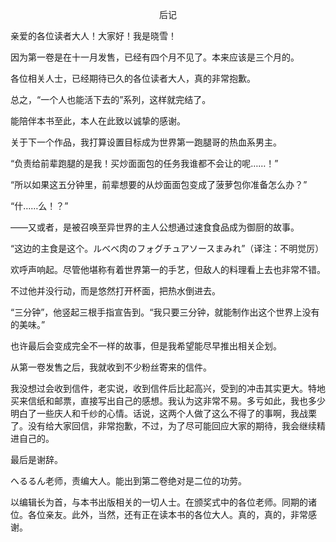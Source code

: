 <p align="center">后记</p>

亲爱的各位读者大人！大家好！我是晓雪！

因为第一卷是在十一月发售，已经有四个月不见了。本来应该是三个月的。

各位相关人士，已经期待已久的各位读者大人，真的非常抱歉。

总之，“一个人也能活下去的”系列，这样就完结了。

能陪伴本书至此，本人在此致以诚挚的感谢。

关于下一个作品，我打算设置目标成为世界第一跑腿哥的热血系男主。

“负责给前辈跑腿的是我！买炒面面包的任务我谁都不会让的呢……！”

“所以如果这五分钟里，前辈想要的从炒面面包变成了菠萝包你准备怎么办？”

“什……么！？”

——又或者，是被召唤至异世界的主人公想通过速食食品成为御厨的故事。

“这边的主食是这个。ルべべ肉のフォグチュアソースまみれ”（译注：不明觉厉）

欢呼声响起。尽管他堪称有着世界第一的手艺，但敌人的料理看上去也非常不错。

不过他并没行动，而是悠然打开杯面，把热水倒进去。

“三分钟”，他竖起三根手指宣告到。“我只要三分钟，就能制作出这个世界上没有的美味。”

也许最后会变成完全不一样的故事，但是我希望能尽早推出相关企划。

从第一卷发售之后，我就收到不少粉丝寄来的信件。

我没想过会收到信件，老实说，收到信件后比起高兴，受到的冲击其实更大。特地买来信纸和邮票，直接写出自己的感想。我认为这非常不易。多亏如此，我也多少明白了一些庆人和千纱的心情。话说，这两个人做了这么不得了的事啊，我战栗了。没有给大家回信，非常抱歉，不过，为了尽可能回应大家的期待，我会继续精进自己的。

最后是谢辞。

へるるん老师，责编大人。能出到第二卷绝对是二位的功劳。

以编辑长为首，与本书出版相关的一切人士。在颁奖式中的各位老师。同期的诸位。各位亲友。此外，当然，还有正在读本书的各位大人。真的，真的，非常感谢。

